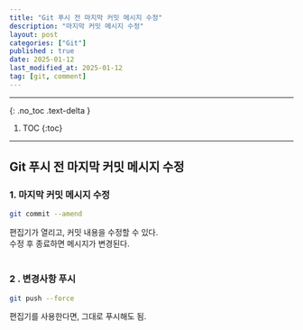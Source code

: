 ```yaml
---
title: "Git 푸시 전 마지막 커밋 메시지 수정"
description: "마지막 커밋 메시지 수정"
layout: post
categories: ["Git"]
published : true
date: 2025-01-12
last_modified_at: 2025-01-12
tag: [git, comment]
---
```

---
{: .no_toc .text-delta }

1. TOC
{:toc}
---

<!-- 글의 제목은 ##
    나머지 큰 제목은 ###
    이후 나머지는 3개이상 -->

## Git 푸시 전 마지막 커밋 메시지 수정

### 1. 마지막 커밋 메시지 수정
```bash
git commit --amend
```
편집기가 열리고, 커밋 내용을 수정할 수 있다.<br>
수정 후 종료하면 메시지가 변경된다.
<br>
<br>

### 2 . 변경사항 푸시
```bash
git push --force
```
편집기를 사용한다면, 그대로 푸시해도 됨.<br>
<br>